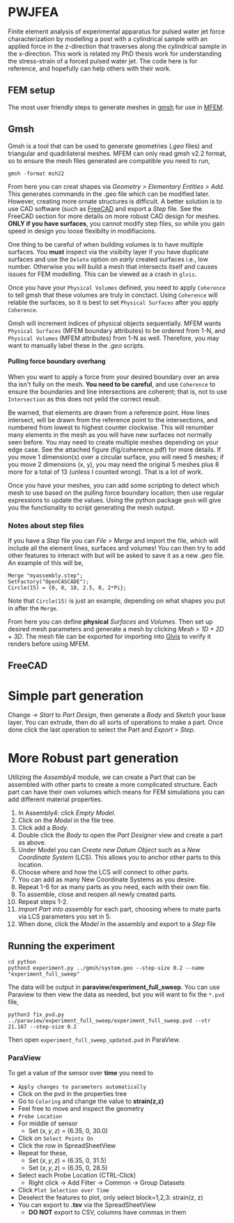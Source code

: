 # PWJFEA

Finite element analysis of experimental apparatus for pulsed water jet force characterization by modelling a post with a cylindrical sample with an applied force in the z-direction that traverses along the cylindrical sample in the x-direction. This work is related my PhD thesis work for understanding the stress-strain of a forced pulsed water jet. The code here is for reference, and hopefully can help others with their work.

## FEM setup

The most user friendly steps to generate meshes in [gmsh](https://gmsh.info/) for use in [MFEM](https://mfem.org/).

## Gmsh

Gmsh is a tool that can be used to generate geometries (*.geo* files) and triangular and quadrilateral meshes. MFEM can only read gmsh v2.2 format, so to ensure the mesh files generated are compatible you need to run,

```
gmsh -format msh22
```

From here you can creat shapes via *Geometry > Elementary Entities > Add*. This generates commands in the .geo file which can be modified later. However, creating more ornate structures is difficult. A better solution is to use CAD software (such as [FreeCAD](https://www.freecad.org/) and export a *Step* file. See the FreeCAD section for more details on more robust CAD design for meshes. **ONLY if you have surfaces**, you cannot modify step files, so while you gain speed in design you loose flexibilty in modifiacions.

One thing to be careful of when building volumes is to have multiple surfaces. You **must** inspect via the visibilty layer if you have duplicate surfaces and use the `Delete` option on *early* created surfaces i.e., low number. Otherwise you will build a mesh that intersects itself and causes issues for FEM modelling. This can be viewed as a crash in `glvis`.

Once you have your `Physical Volumes` defined, you need to apply `Coherence` to tell gmsh that these volumes are truly in conctact. Using `Coherence` will relable the surfaces, so it is best to set `Physical Surfaces` after you apply `Coherence`. 

Gmsh will increment indices of physical objects sequentially. MFEM wants `Physical Surfaces` (MFEM boundary attributes) to be ordered from 1-N, and `Physical Volumes` (MFEM attributes) from 1-N as well. Therefore, you may want to manually label these in the *.geo* scripts.

#### Pulling force boundary overhang

When you want to apply a force from your desired boundary over an area tha isn't fully on the mesh. **You need to be careful**, and use `Coherence` to ensure the boundaries and line intersections are coherent; that is, not to use `Intersection` as this does not yeild the correct result.

Be warned, that elements are drawn from a reference point. How lines intersect, will be drawn from the reference point to the intersections, and numbered from lowest to highest counter clockwise. This will renumber many elements in the mesh as you will have new surfaces not normally seen before. You may need to create multiple meshes depending on your edge case. See the attached figure (fig/coherence.pdf) for more details. If you move 1 dimension(x) over a circular surface, you will need 5 meshes; if you move 2 dimensions (x, y), you may need the original 5 meshes plus 8 more for a total of 13 (unless I counted wrong). That is a lot of work.

Once you have your meshes, you can add some scripting to detect which mesh to use based on the pulling force boundary location; then use regular expressions to update the values. Using the python package `gmsh` will give you the functionality to script generating the mesh output.

### Notes about step files

If you have a *Step* file you can *File > Merge* and import the file, which will include all the element lines, surfaces and volumes! You can then try to add other features to interact with but will be asked to save it as a new *.geo* file. An example of this will be,

```
Merge "myassembly.step";
SetFactory("OpenCASCADE");
Circle(15) = {0, 0, 10, 2.5, 0, 2*Pi};
```

Note that `Circle(15)` is just an example, depending on what shapes you put in after the `Merge`.


From here you can define **physical** *Surfaces* and *Volumes*. Then set up desired mesh parameters and generate a mesh by clicking *Mesh > 1D + 2D + 3D*. The mesh file can be exported for importing into [Glvis](https://glvis.org/) to verify it renders before using MFEM.

## FreeCAD

# Simple part generation

Change *-> Start* to *Part Design*, then generate a *Body* and *Sketch* your base layer. You can extrude, then do all sorts of operations to make a part. Once done click the last operation to select the Part and *Export > Step*.

# More Robust part generation

Utilizing the *Assembly4* module, we can create a Part that can be assembled with other parts to create a more complicated structure. Each part can have their own volumes which means for FEM simulations you can add different material properties. 

1.  In Assembly4: click *Empty Model*. 
2.  Click on the *Model* in the file tree.
3.  Click add a *Body*.
4.  Double click the *Body* to open the *Part Designer* view and create a part as above.
5.  Under Model you can *Create new Datum Object* such as a *New Coordinate System* (LCS). This allows you to anchor other parts to this location.
6.  Choose where and how the LCS will connect to other parts.
7.  You can add as many New Coordinate Systems as you desire.
8.  Repeat 1-6 for as many parts as you need, each with their own file.
9.  To assemble, close and reopen all newly created parts.
10. Repeat steps 1-2.
11. *Import Part into assembly* for each part, choosing where to mate parts via LCS parameters you set in 5.
12. When done, click the *Model* in the assembly and export to a *Step* file

## Running the experiment

```
cd python
python3 experiment.py ../gmsh/system.geo --step-size 0.2 --name "experiment_full_sweep"
```

The data will be output in **paraview/experiment_full_sweep**. You can use Paraview to then view the data as needed, but you will want to fix the `*.pvd` file,

```
python3 fix_pvd.py ../paraview/experiment_full_sweep/experiment_full_sweep.pvd --vtr 21.167 --step-size 0.2
```

Then open `experiment_full_sweep_updated.pvd` in ParaView.

### ParaView

To get a value of the sensor over **time** you need to

* `Apply changes to parameters automatically`
* Click on the pvd in the properties tree
* Go to `Coloring` and change the value to **strain(z,z)**
* Feel free to move and inspect the geometry
* `Probe Location`
* For middle of sensor
  * Set $(x, y, z)$ = (6.35, 0, 30.0)
* Click on `Select Points On`
* Click the row in SpreadSheetView
* Repeat for these, 
  * Set $(x, y, z)$ = (6.35, 0, 31.5)
  * Set $(x, y, z)$ = (6.35, 0, 28.5)
* Select each Probe Location (CTRL-Click)
  * Right click -> Add Filter -> Common -> Group Datasets
* Click `Plot Selection over Time`
* Deselect the features to plot, only select block=1,2,3: strain(z, z)
* You can export to **.tsv** via the SpreadSheetView
  * **DO NOT** export to CSV, columns have commas in them
